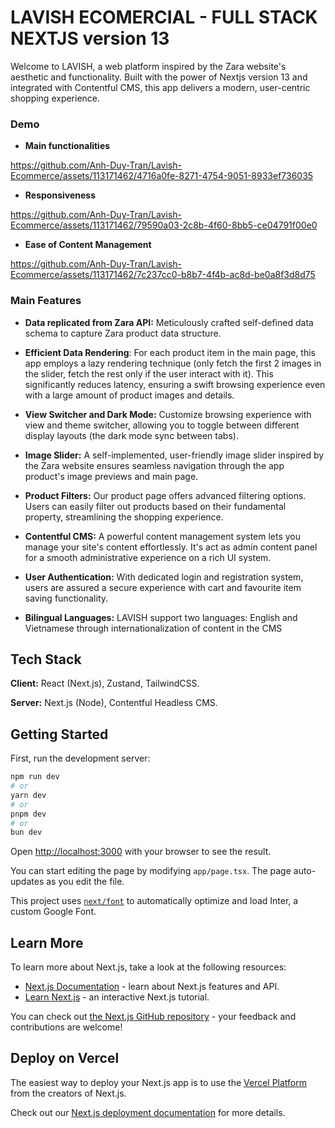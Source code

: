 # LAVISH ECOMERCIAL - FULL STACK NEXTJS version 13

Welcome to LAVISH, a web platform inspired by the Zara website's aesthetic and functionality. Built with the power of Nextjs version 13 and integrated with Contentful CMS, this app delivers a modern, user-centric shopping experience.

### Demo

- **Main functionalities**

https://github.com/Anh-Duy-Tran/Lavish-Ecommerce/assets/113171462/4716a0fe-8271-4754-9051-8933ef736035

- **Responsiveness**

https://github.com/Anh-Duy-Tran/Lavish-Ecommerce/assets/113171462/79590a03-2c8b-4f60-8bb5-ce04791f00e0

- **Ease of Content Management**

https://github.com/Anh-Duy-Tran/Lavish-Ecommerce/assets/113171462/7c237cc0-b8b7-4f4b-ac8d-be0a8f3d8d75

### Main Features

- **Data replicated from Zara API:** Meticulously crafted self-defined data schema to capture Zara product data structure.

- **Efficient Data Rendering**: For each product item in the main page, this app employs a lazy rendering technique (only fetch the first 2 images in the slider, fetch the rest only if the user interact with it). This significantly reduces latency, ensuring a swift browsing experience even with a large amount of product images and details.

- **View Switcher and Dark Mode:** Customize browsing experience with view and theme switcher, allowing you to toggle between different display layouts (the dark mode sync between tabs).

- **Image Slider:** A self-implemented, user-friendly image slider inspired by the Zara website ensures seamless navigation through the app product's image previews and main page.

- **Product Filters:** Our product page offers advanced filtering options. Users can easily filter out products based on their fundamental property, streamlining the shopping experience.

- **Contentful CMS:** A powerful content management system lets you manage your site's content effortlessly. It's act as admin content panel for a smooth administrative experience on a rich UI system.

- **User Authentication:** With dedicated login and registration system, users are assured a secure experience with cart and favourite item saving functionality.

- **Bilingual Languages:** LAVISH support two languages: English and Vietnamese through internationalization of content in the CMS

## Tech Stack

**Client:** React (Next.js), Zustand, TailwindCSS.

**Server:** Next.js (Node), Contentful Headless CMS.

## Getting Started

First, run the development server:

```bash
npm run dev
# or
yarn dev
# or
pnpm dev
# or
bun dev
```

Open [http://localhost:3000](http://localhost:3000) with your browser to see the result.

You can start editing the page by modifying `app/page.tsx`. The page auto-updates as you edit the file.

This project uses [`next/font`](https://nextjs.org/docs/basic-features/font-optimization) to automatically optimize and load Inter, a custom Google Font.

## Learn More

To learn more about Next.js, take a look at the following resources:

- [Next.js Documentation](https://nextjs.org/docs) - learn about Next.js features and API.
- [Learn Next.js](https://nextjs.org/learn) - an interactive Next.js tutorial.

You can check out [the Next.js GitHub repository](https://github.com/vercel/next.js/) - your feedback and contributions are welcome!

## Deploy on Vercel

The easiest way to deploy your Next.js app is to use the [Vercel Platform](https://vercel.com/new?utm_medium=default-template&filter=next.js&utm_source=create-next-app&utm_campaign=create-next-app-readme) from the creators of Next.js.

Check out our [Next.js deployment documentation](https://nextjs.org/docs/deployment) for more details.
